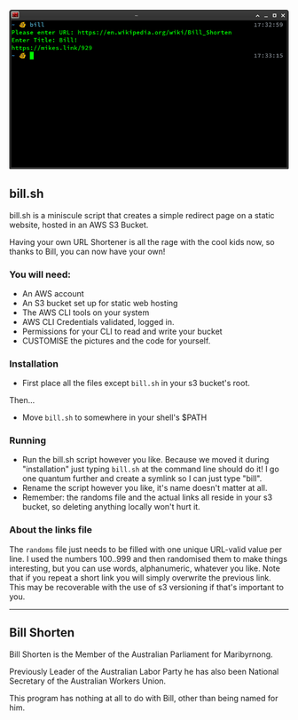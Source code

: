 ![Demo](https://raw.githubusercontent.com/MikeLindner/bill.shorten/master/en_operation.png)

## bill.sh
bill.sh is a miniscule script that creates a simple redirect page on a static website, hosted in an AWS S3 Bucket.

Having your own URL Shortener is all the rage with the cool kids now, so thanks to Bill, you can now have your own!

### You will need:
* An AWS account
* An S3 bucket set up for static web hosting
* The AWS CLI tools on your system
* AWS CLI Credentials validated, logged in.
* Permissions for your CLI to read and write your bucket
* CUSTOMISE the pictures and the code for yourself.

### Installation
* First place all the files except `bill.sh` in your s3 bucket's root.

Then...

* Move `bill.sh` to somewhere in your shell's $PATH

### Running
* Run the bill.sh script however you like.  Because we moved it during "installation" just typing `bill.sh` at the command line should do it!  I go one quantum further and create a symlink so I can just type "bill".
* Rename the script however you like, it's name doesn't matter at all.
* Remember: the randoms file and the actual links all reside in your s3 bucket, so deleting anything locally won't hurt it.

### About the links file

The `randoms` file just needs to be filled with one unique URL-valid value per line.  I used the numbers 100..999 and then randomised them to make things interesting, but you can use words, alphanumeric, whatever you like.  Note that if you repeat a short link you will simply overwrite the previous link.  This may be recoverable with the use of s3 versioning if that's important to you.

***

## Bill Shorten
Bill Shorten is the Member of the Australian Parliament for Maribyrnong.  

Previously Leader of the Australian Labor Party he has also been National Secretary of the Australian Workers Union.

This program has nothing at all to do with Bill, other than being named for him.

